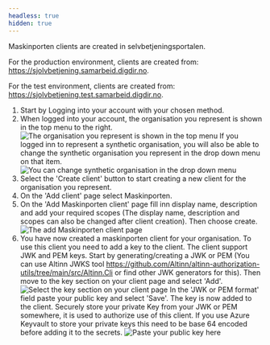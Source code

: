 ```yaml
---
headless: true
hidden: true
---
```


Maskinporten clients are created in selvbetjeningsportalen.

For the production environment, clients are created from: https://sjolvbetjening.samarbeid.digdir.no.

For the test environment, clients are created from: https://sjolvbetjening.test.samarbeid.digdir.no.

1. Start by Logging into your account with your chosen method.
2. When logged into your account, the organisation you represent is shown in the top menu to the right.
![The organisation you represent is shown in the top menu](/shared/maskinporten/you_represent.en.png "The organisation you represent is shown in the top menu")
If you logged inn to represent a synthetic organisation, you will also be able to change the synthetic organisation you represent in the drop down menu on that item.
![You can change synthetic organisation in the drop down menu](/shared/maskinporten/change_synthetic_org.en.png "You can change the synthetic organisation you represent in the drop down menu")
3. Select the 'Create client' button to start creating a new client for the organisation you represent. 
4. On the 'Add client' page select Maskinporten.
5. On the 'Add Maskinporten client' page fill inn display name, description and add your required scopes (The display name, description and scopes can also be changed after client creation). 
Then choose create.
![The add Maskinporten client page](/shared/maskinporten/add_maskinporten_client_page.en.png "The 'Add Maskinporten client' page")
6. You have now created a maskinporten client for your organisation. 
To use this client you need to add a key to the client. The client support JWK and PEM keys. 
Start by generating/creating a JWK or PEM (You can use Altinn JWKS tool https://github.com/Altinn/altinn-authorization-utils/tree/main/src/Altinn.Cli or find other JWK generators for this).
Then move to the key section on your client page and select 'Add'.
![Select the key section on your client page](/shared/maskinporten/key_section.en.png "Keys can be added on the key section")
In the 'JWK or PEM format' field paste your public key and select 'Save'. The key is now added to the client. 
Securely store your private Key from your JWK or PEM somewhere, it is used to authorize use of this client. 
If you use Azure Keyvault to store your private keys this need to be base 64 encoded before adding it to the secrets.
![Paste your public key here](/shared/maskinporten/paste_public_key.en.png "The JWK or PEM public key is pasted in this field")